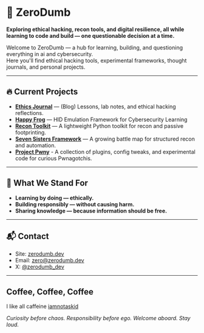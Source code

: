 # 🧠 ZeroDumb

**Exploring ethical hacking, recon tools, and digital resilience, all while learning to code and build — one questionable decision at a time.**

Welcome to ZeroDumb — a hub for learning, building, and questioning everything in ai and cybersecurity.  
Here you'll find ethical hacking tools, experimental frameworks, thought journals, and personal projects.

---

## 🔥 Current Projects

- [**Ethics Journal**](https://zerodumb.dev) — (Blog) Lessons, lab notes, and ethical hacking reflections.
- [**Happy Frog**](https://github.com/ZeroDumb/happy-frog) — HID Emulation Framework for Cybersecurity Learning
- [**Recon Toolkit**](https://github.com/ZeroDumb/recon-toolkit) — A lightweight Python toolkit for recon and passive footprinting.
- [**Seven Sisters Framework**](https://github.com/ZeroDumb/seven-sisters) — A growing battle map for structured recon and automation.
- [**Project Pwny**](https://github.com/ZeroDumb/Z3d0tchi) - A collection of plugins, config tweaks, and experimental code for curious Pwnagotchis.

---

## 🧭 What We Stand For

- **Learning by doing — ethically.**
- **Building responsibly — without causing harm.**
- **Sharing knowledge — because information should be free.**

---

## 📬 Contact

- Site: [zerodumb.dev](https://zerodumb.dev)
- Email: [zero@zerodumb.dev](mailto:zero@zerodumb.dev)
- X: [@zerodumb_dev](https://x.com/zerodumb_dev)

---
## Coffee, Coffee, Coffee
I like all caffeine [iamnotaskid](https://buymeacoffee.com/iamnotaskid)

*Curiosity before chaos. Responsibility before ego. Welcome aboard. Stay loud.*

